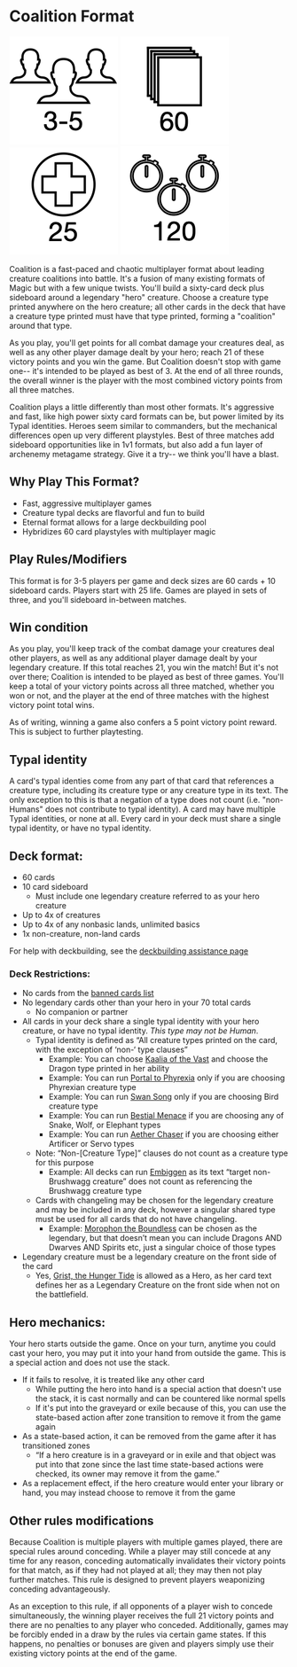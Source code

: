 # Coalition Format
![3-5 Players](images/players.png "Players") ![Deck](images/deck.png "Deck") ![25 Life](images/life.png "Life") ![120 Minutes](images/games.png "Games")

Coalition is a fast-paced and chaotic multiplayer format about leading creature coalitions into battle. It's a fusion of many existing formats of Magic but with a few unique twists. You'll build a sixty-card deck plus sideboard around a legendary "hero" creature. Choose a creature type printed anywhere on the hero creature; all other cards in the deck that have a creature type printed must have that type printed, forming a "coalition" around that type. 

As you play, you'll get points for all combat damage your creatures deal, as well as any other player damage dealt by your hero; reach 21 of these victory points and you win the game. But Coalition doesn't stop with game one-- it's intended to be played as best of 3. At the end of all three rounds, the overall winner is the player with the most combined victory points from all three matches.

Coalition plays a little differently than most other formats. It's aggressive and fast, like high power sixty card formats can be, but power limited by its Typal identities. Heroes seem similar to commanders, but the mechanical differences open up very different playstyles. Best of three matches add sideboard opportunities like in 1v1 formats, but also add a fun layer of archenemy metagame strategy. Give it a try-- we think you'll have a blast. 

## Why Play This Format?
* Fast, aggressive multiplayer games
* Creature typal decks are flavorful and fun to build
* Eternal format allows for a large deckbuilding pool
* Hybridizes 60 card playstyles with multiplayer magic

## Play Rules/Modifiers
This format is for 3-5 players per game and deck sizes are 60 cards + 10 sideboard cards. Players start with 25 life. Games are played in sets of three, and you'll sideboard in-between matches.  

## Win condition
As you play, you'll keep track of the combat damage your creatures deal other players, as well as any additional player damage dealt by your legendary creature. If this total reaches 21, you win the match! But it's not over there; Coalition is intended to be played as best of three games. You'll keep a total of your victory points across all three matched, whether you won or not, and the player at the end of three matches with the highest victory point total wins. 

As of writing, winning a game also confers a 5 point victory point reward. This is subject to further playtesting.

## Typal identity
A card's typal identies come from any part of that card that references a creature type, including its creature type or any creature type in its text. The only exception to this is that a negation of a type does not count (i.e. "non-Humans" does not contribute to typal identity). A card may have multiple Typal identities, or none at all. Every card in your deck must share a single typal identity, or have no typal identity.

## Deck format:
* 60 cards
* 10 card sideboard
	* Must include one legendary creature referred to as your hero creature
* Up to 4x of creatures
* Up to 4x of any nonbasic lands, unlimited basics
* 1x non-creature, non-land cards

For help with deckbuilding, see the [deckbuilding assistance page](DECKBUILDING.MD)

### Deck Restrictions: 
* No cards from the [banned cards list](BANLIST.MD)
* No legendary cards other than your hero in your 70 total cards
	* No companion or partner
* All cards in your deck share a single typal identity with your hero creature, or have no typal identity. *This type may not be Human*.
	* Typal identity is defined as “All creature types printed on the card, with the exception of ‘non-‘ type clauses”
		* Example: You can choose [Kaalia of the Vast](https://scryfall.com/card/2x2/235/kaalia-of-the-vast) and choose the Dragon type printed in her ability
		* Example: You can run [Portal to Phyrexia](https://scryfall.com/card/bro/240/portal-to-phyrexia) only if you are choosing Phyrexian creature type
		* Example: You can run [Swan Song](https://scryfall.com/card/c16/98/swan-song) only if you are choosing Bird creature type
		* Example: You can run [Bestial Menace](https://scryfall.com/card/mic/134/bestial-menace) if you are choosing any of Snake, Wolf, or Elephant types
		* Example: You can run [Aether Chaser](https://scryfall.com/card/aer/76/aether-chaser) if you are choosing either Artificer or Servo types
	* Note: “Non-[Creature Type]” clauses do not count as a creature type for this purpose
		* Example: All decks can run [Embiggen](https://scryfall.com/card/unf/137/embiggen) as its text “target non-Brushwagg creature” does not count as referencing the Brushwagg creature type
	* Cards with changeling may be chosen for the legendary creature and may be included in any deck, however a singular shared type must be used for all cards that do not have changeling.
		* Example: [Morophon the Boundless](https://scryfall.com/card/cmm/3/morophon-the-boundless) can be chosen as the legendary, but that doesn’t mean you can include Dragons AND Dwarves AND Spirits etc, just a singular choice of those types
* Legendary creature must be a legendary creature on the front side of the card
	* Yes, [Grist, the Hunger Tide](https://scryfall.com/card/mh2/202/grist-the-hunger-tide) is allowed as a Hero, as her card text defines her as a Legendary Creature on the front side when not on the battlefield.

## Hero mechanics:
Your hero starts outside the game. Once on your turn, anytime you could cast your hero, you may put it into your hand from outside the game. This is a special action and does not use the stack.
* If it fails to resolve, it is treated like any other card
	* While putting the hero into hand is a special action that doesn't use the stack, it is cast normally and can be countered like normal spells
	* If it's put into the graveyard or exile because of this, you can use the state-based action after zone transition to remove it from the game again
* As a state-based action, it can be removed from the game after it has transitioned zones
	* “If a hero creature is in a graveyard or in exile and that object was put into that zone since the last time state-based actions were checked, its owner may remove it from the game.”
* As a replacement effect, if the hero creature would enter your library or hand, you may instead choose to remove it from the game

## Other rules modifications
Because Coalition is multiple players with multiple games played, there are special rules around conceding. While a player may still concede at any time for any reason, conceding automatically invalidates their victory points for that match, as if they had not played at all; they may then not play further matches. This rule is designed to prevent players weaponizing conceding advantageously.

As an exception to this rule, if all opponents of a player wish to concede simultaneously, the winning player receives the full 21 victory points and there are no penalties to any player who conceded. Additionally, games may be forcibly ended in a draw by the rules via certain game states. If this happens, no penalties or bonuses are given and players simply use their existing victory points at the end of the game.
